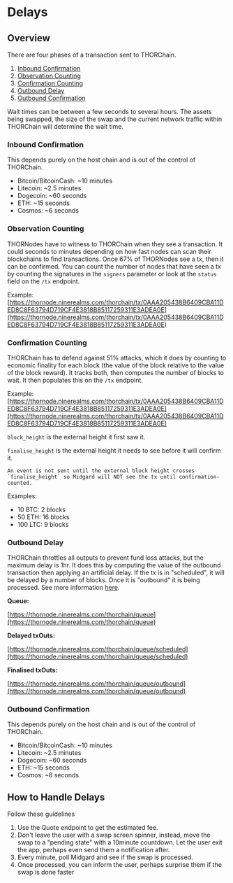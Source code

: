 # Delays

## Overview

There are four phases of a transaction sent to THORChain.

1. [Inbound Confirmation](delays.md#inbound-confirmation)
2. [Observation Counting](delays.md#observation-counting)
3. [Confirmation Counting](delays.md#confirmation-counting)
4. [Outbound Delay](delays.md#outbound-delay)
5. [Outbound Confirmation](delays.md#txout-delay)

Wait times can be between a few seconds to several hours. The assets being swapped, the size of the swap and the current network traffic within THORChain will determine the wait time.

### Inbound Confirmation

This depends purely on the host chain and is out of the control of THORChain.

- Bitcoin/BitcoinCash: \~10 minutes
- Litecoin: \~2.5 minutes
- Dogecoin: \~60 seconds
- ETH: \~15 seconds
- Cosmos: \~6 seconds

### Observation Counting

THORNodes have to witness to THORChain when they see a transaction. It could seconds to minutes depending on how fast nodes can scan their blockchains to find transactions. Once 67% of THORNodes see a tx, then it can be confirmed. You can count the number of nodes that have seen a tx by counting the signatures in the `signers` parameter or look at the `status` field on the `/tx` endpoint.

Example: [https://thornode.ninerealms.com/thorchain/tx/0AAA205438B6409CBA11DED8C8F63794D719CF4E3818B85117259311E3ADEA0E](https://thornode.ninerealms.com/thorchain/tx/0AAA205438B6409CBA11DED8C8F63794D719CF4E3818B85117259311E3ADEA0E)

### Confirmation Counting

THORChain has to defend against 51% attacks, which it does by counting to economic finality for each block (the value of the block relative to the value of the block reward). It tracks both, then computes the number of blocks to wait. It then populates this on the `/tx` endpoint.

Example: [https://thornode.ninerealms.com/thorchain/tx/0AAA205438B6409CBA11DED8C8F63794D719CF4E3818B85117259311E3ADEA0E](https://thornode.ninerealms.com/thorchain/tx/0AAA205438B6409CBA11DED8C8F63794D719CF4E3818B85117259311E3ADEA0E)

`block_height` is the external height it first saw it.

`finalise_height` is the external height it needs to see before it will confirm it.

```admonish warning
An event is not sent until the external block height crosses `finalise_height` so Midgard will NOT see the tx until confirmation-counted.
```

Examples:

- 10 BTC: 2 blocks
- 50 ETH: 16 blocks
- 100 LTC: 9 blocks

### Outbound Delay

THORChain throttles all outputs to prevent fund loss attacks, but the maximum delay is 1hr. It does this by computing the value of the outbound transaction then applying an artificial delay. If the tx is in "scheduled", it will be delayed by a number of blocks. Once it is "outbound" it is being processed. See more information [here](https://docs.thorchain.org/how-it-works/security#b905-1).

**Queue:**

[https://thornode.ninerealms.com/thorchain/queue](https://thornode.ninerealms.com/thorchain/queue)

**Delayed txOuts:**

[https://thornode.ninerealms.com/thorchain/queue/scheduled](https://thornode.ninerealms.com/thorchain/queue/scheduled)

**Finalised txOuts:**

[https://thornode.ninerealms.com/thorchain/queue/outbound](https://thornode.ninerealms.com/thorchain/queue/outbound)

### Outbound Confirmation

This depends purely on the host chain and is out of the control of THORChain.

- Bitcoin/BitcoinCash: \~10 minutes
- Litecoin: \~2.5 minutes
- Dogecoin: \~60 seconds
- ETH: \~15 seconds
- Cosmos: \~6 seconds

## How to Handle Delays

Follow these guidelines

1. Use the Quote endpoint to get the estimated fee.
2. Don't leave the user with a swap screen spinner, instead, move the swap to a "pending state" with a 10minute countdown. Let the user exit the app, perhaps even send them a notification after.
3. Every minute, poll Midgard and see if the swap is processed.
4. Once processed, you can inform the user, perhaps surprise them if the swap is done faster
